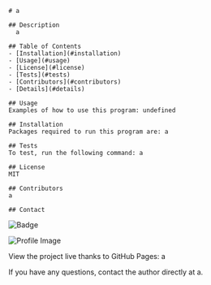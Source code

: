 
    # a
    
    ## Description
      a
  
    ## Table of Contents
    - [Installation](#installation)
    - [Usage](#usage)
    - [License](#license)
    - [Tests](#tests)
    - [Contributors](#contributors)
    - [Details](#details)
      
    ## Usage
    Examples of how to use this program: undefined

    ## Installation
    Packages required to run this program are: a
      
    ## Tests
    To test, run the following command: a
  
    ## License
    MIT

    ## Contributors
    a
  
    ## Contact
    
![Badge](https://img.shields.io/badge/Github-a-4cbbb9) 
    
![Profile Image](https://github.com/a.png?size=50)
    
View the project live thanks to GitHub Pages: a
    
If you have any questions, contact the author directly at a.